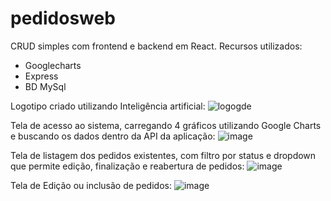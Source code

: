 # pedidosweb


CRUD simples com frontend e backend em React.
Recursos utilizados:
- Googlecharts
- Express
- BD MySql

Logotipo criado utilizando Inteligência artificial:
![logogde](https://user-images.githubusercontent.com/103447459/234941991-a4fd5e8e-ffd2-49d5-8c21-304a9b0ccd36.png)

Tela de acesso ao sistema, carregando 4 gráficos utilizando Google Charts e buscando os dados dentro da API da aplicação:
![image](https://user-images.githubusercontent.com/103447459/234942202-4b79f8f0-e5e9-4ccf-8a32-b80d77369cf4.png)

Tela de listagem dos pedidos existentes, com filtro por status e dropdown que permite edição, finalização e reabertura de pedidos:
![image](https://user-images.githubusercontent.com/103447459/234942361-a1b7ccff-a28f-4566-8425-f0a785aacbaf.png)

Tela de Edição ou inclusão de pedidos:
![image](https://user-images.githubusercontent.com/103447459/234942539-bbc984df-862b-49ba-b460-ab59284bcdb5.png)
